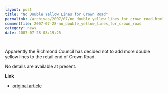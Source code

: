 ```yaml
---
layout: post
title: "No Double Yellow Lines for Crown Road"
permalink: /archives/2007/07/no_double_yellow_lines_for_crown_road.html
commentfile: 2007-07-28-no_double_yellow_lines_for_crown_road
category: news
date: 2007-07-28 08:19:25

---
```


Apparently the Richmond Council has decided not to add more double yellow lines to the retail end of Crown Road.

No details are available at present.

**Link**

-   [original article](https://stmargarets.london/archives/2007/06/martin_herdman_speaks_out_on_parking_isuses_for_tr.html)
